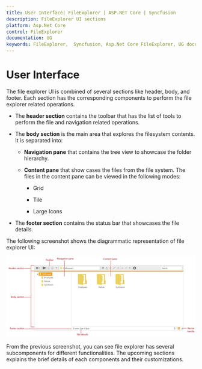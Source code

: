 ```yaml
---
title: User Interface| FileExplorer | ASP.NET Core | Syncfusion
description: FileExplorer UI sections
platform: Asp.Net Core
control: FileExplorer
documentation: UG
keywords: FileExplorer,  Syncfusion, Asp.Net Core FileExplorer, UG document, User interface
---
```

# User Interface

The file explorer UI is combined of several sections like header, body, and footer. Each section has the corresponding components to perform the file explorer related operations.

* The **header section** contains the toolbar that has the list of tools to perform the file and navigation related operations.

* The **body section** is the main area that explores the filesystem contents. It is separated into:

  * **Navigation pane** that contains the tree view to showcase the folder hierarchy.

  * **Content pane** that show cases the files from the file system. The files in the content pane can be viewed in the following modes:

    * Grid

    * Tile

    * Large Icons

* The **footer section** contains the status bar that showcases the file details.

The following screenshot shows the diagrammatic representation of file explorer UI:

![](UserInterface_images/UserInterface_img1.jpeg)

From the previous screenshot, you can see file explorer has several subcomponents for different functionalities. The upcoming sections explains the brief details of each components and their customizations.
